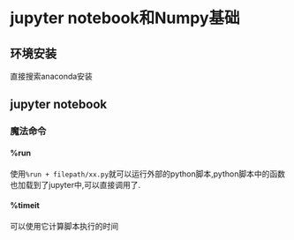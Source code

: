 # jupyter notebook和Numpy基础

## 环境安装
直接搜索anaconda安装

## jupyter notebook

### 魔法命令
#### %run
使用`%run + filepath/xx.py`就可以运行外部的python脚本,python脚本中的函数也加载到了jupyter中,可以直接调用了.

#### %timeit
可以使用它计算脚本执行的时间

